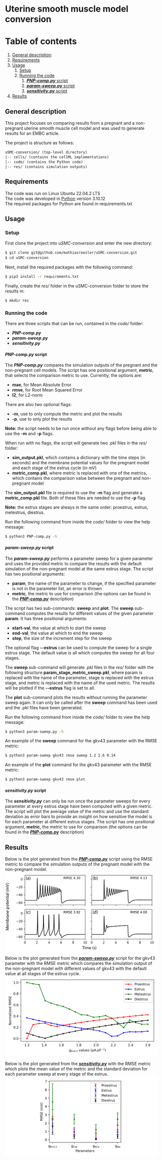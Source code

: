 # Uterine smooth muscle model conversion

# Table of contents
1. [General description](#general)
2. [Requirements](#requirements)
3. [Usage](#usage)
	1. [Setup](#setup)
	2. [Running the code](#code)
		1. [***PNP-comp.py*** script](#pnp)
		2. [***param-sweep.py*** script](#sweep)
		3. [***sensitivity.py*** script](#sense)
4. [Results](#results)

<a id="general"></a>
## General description
This project focuses on comparing results from a pregnant and a non-pregnant uterine smooth muscle cell model and was used to generate results for an EMBC article. 

The project is structure as follows:
```
uSMC-conversion/ (top-level directory)
|-- cells/ (contains the cellML implementations)
|-- code/ (contains the Python code)
|-- res/ (contains simulation outputs)
```

<a id="requirements"></a>
## Requirements
The code was run on Linux Ubuntu 22.04.2 LTS\
The code was developed in [Python](https://www.python.org/) version 3.10.12\
The required packages for Python are found in requirements.txt


<a id="usage"></a>
## Usage

<a id="setup"></a>
### Setup 
First clone the project into *uSMC-conversion* and enter the new directory:
```bash
$ git clone git@github.com/mathiasroesler/uSMC-conversion.git
$ cd uSMC-conversion
```


Next, install the required packages with the following command:
```bash
$ pip3 install -r requirements.txt
```

Finally, create the *res/* folder in the uSMC-conversion folder to store the results in:
```bash
$ mkdir res
```

<a id="code"></a>
### Running the code
There are three scripts that can be run, contained in the *code/* folder: 
* ***PNP-comp.py***
* ***param-sweep.py***
* ***sensitivity.py***

<a id="pnp"></a>
#### ***PNP-comp.py*** script
The ***PNP-comp.py*** compares the simulation outputs of the pregnant and the non-pregnant cell models. The script has one positional argument, **metric**, that selects the comparison metric to use. Currently, the options are:
* **mae**, for Mean Absolute Error
* **rmse**, for Root Mean Squared Error
* **l2**, for L2-norm

There are also two optional flags:
* **-m**, use to only compute the metric and plot the results
* **-p**, use to only plot the results

**Note:** the script needs to be run once without any flags before being able to use the **-m** and **-p** flags.

When run with no flags, the script will generate two .pkl files in the *res/* folder:
* **sim_output.pkl**, which contains a dictionary with the time steps (in seconds) and the membrane potential values for the pregnant model and each stage of the estrus cycle (in mV)
* **metric_comp.pkl**, where metric is replaced with one of the metrics, which contains the comparison value between the pregnant and non-pregnant model

The **sim_output.pkl** file is required to use the **-m** flag and generate a  **metric_comp.pkl** file. Both of these files are needed to use the **-p** flag. 

**Note:** the estrus stages are always in the same order: proestrus, estrus, metestrus, diestrus.

Run the following command from inside the *code/* folder to view the help message:
```bash
$ python3 PNP-comp.py -h
```


<a id="sweep"></a>
#### ***param-sweep.py*** script
The ***param-sweep.py*** performs a parameter sweep for a given parameter and uses the provided metric to compare the results with the default simulation of the non-pregnant model at the same estrus stage. The script has two positional arguments:
* **param**, the name of the parameter to change, if the specified parameter is not in the parameter list, an error is thrown
* **metric**, the metric to use for comparison (the options can be found in the [***PNP-comp.py***](#pnp) description)

The script has two sub-commands: **sweep** and **plot**.
The **sweep** sub-command computes the results for different values of the given parameter **param**. It has three positional arguments:
* **start-val**, the value at which to start the sweep
* **end-val**, the value at which to end the sweep
* **step**, the size of the increment step for the sweep

The optional flag **--estrus** can be used to compute the sweep for a single estrus stage. The default value is all which computes the sweep for all four stages. 

The **sweep** sub-command will generate .pkl files in the *res/* folder with the following structure **param_stage_metric_sweep.pkl**, where param is replaced with the name of the parameter, stage is replaced with the estrus stage, and metric is replaced with the name of the used metric. The results will be plotted if the **--estrus** flag is set to all.

The **plot** sub-command plots the results without running the parameter sweep again. It can only be called after the **sweep** command has been used and the .pkl files have been generated. 

Run the following command from inside the *code/* folder to view the help message:
```bash
$ python3 param-sweep.py -h
```

An example of the **sweep** command for the gkv43 parameter with the RMSE metric:
```bash
$ python3 param-sweep gkv43 rmse sweep 1.2 2.6 0.14
```

An example of the **plot** command for the gkv43 parameter with the RMSE metric:
```bash
$ python3 param-sweep gkv43 rmse plot
```

<a id="sense"></a>
#### ***sensitivity.py*** script

The ***sensitivity.py*** can only be run once the parameter sweeps for every parameter at every estrus stage have been computed with a given metric. The script will plot the average value of the metric and use the standard deviation as error bars to provide an insight on how sensitive the model is for each parameter at different estrus stages. The script has one positional argument, **metric**, the metric to use for comparison (the options can be found in the [***PNP-comp.py***](#pnp) description)



<a id="results"></a>
## Results
Below is the plot generated from the [***PNP-comp.py***](#pnp) script using the RMSE metric to compare the simulation outputs of the pregnant model with the non-pregnant model. 
![alt text](fig/PNP_comp.png "Example of the plot from the PNP-comp.py script using the RMSE metric")

Below is the plot generated from the [***param-sweep.py***](#sweep) script for the gkv43 parameter with the RMSE metric which compares the simulation output of the non-pregnant model with different values of gkv43 with the default value at all stages of the estrus cycle.
![alt text](fig/gkv43_rmse_sweep.png "Example of the plot from the param-sweep.py script for the gkv43 parameter using the RMSE metric")

Below is the plot generated from the [***sensitivity.py***](#sweep) with the RMSE metric which plots the mean value of the metric and the standard deviation for each parameter sweep at every stage of the estrus.
![alt text](fig/sensitivity.png "Example of the plot from the sensitivity.py script using the RMSE metric")
